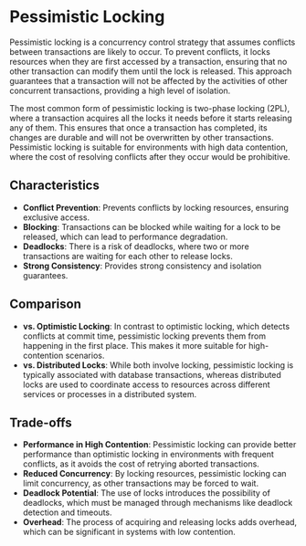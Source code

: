 # Pessimistic Locking



Pessimistic locking is a concurrency control strategy that assumes conflicts between transactions are likely to occur. To prevent conflicts, it locks resources when they are first accessed by a transaction, ensuring that no other transaction can modify them until the lock is released. This approach guarantees that a transaction will not be affected by the activities of other concurrent transactions, providing a high level of isolation.

The most common form of pessimistic locking is two-phase locking (2PL), where a transaction acquires all the locks it needs before it starts releasing any of them. This ensures that once a transaction has completed, its changes are durable and will not be overwritten by other transactions. Pessimistic locking is suitable for environments with high data contention, where the cost of resolving conflicts after they occur would be prohibitive.

## Characteristics

- **Conflict Prevention**: Prevents conflicts by locking resources, ensuring exclusive access.
- **Blocking**: Transactions can be blocked while waiting for a lock to be released, which can lead to performance degradation.
- **Deadlocks**: There is a risk of deadlocks, where two or more transactions are waiting for each other to release locks.
- **Strong Consistency**: Provides strong consistency and isolation guarantees.

## Comparison

- **vs. Optimistic Locking**: In contrast to optimistic locking, which detects conflicts at commit time, pessimistic locking prevents them from happening in the first place. This makes it more suitable for high-contention scenarios.
- **vs. Distributed Locks**: While both involve locking, pessimistic locking is typically associated with database transactions, whereas distributed locks are used to coordinate access to resources across different services or processes in a distributed system.

## Trade-offs

- **Performance in High Contention**: Pessimistic locking can provide better performance than optimistic locking in environments with frequent conflicts, as it avoids the cost of retrying aborted transactions.
- **Reduced Concurrency**: By locking resources, pessimistic locking can limit concurrency, as other transactions may be forced to wait.
- **Deadlock Potential**: The use of locks introduces the possibility of deadlocks, which must be managed through mechanisms like deadlock detection and timeouts.
- **Overhead**: The process of acquiring and releasing locks adds overhead, which can be significant in systems with low contention.
